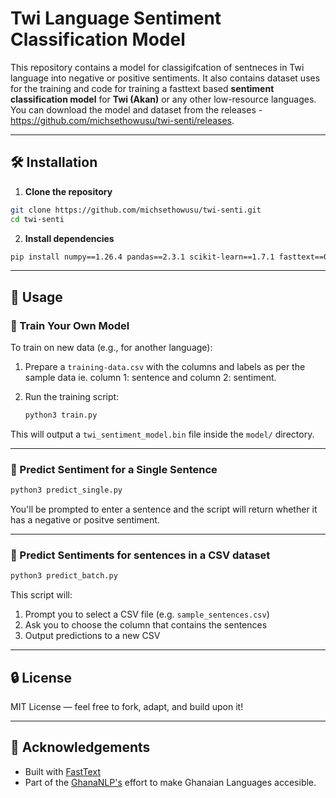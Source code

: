 # Twi Language Sentiment Classification Model

This repository contains a model for classigifcation of sentneces in Twi language into negative or positive sentiments. It also contains dataset uses for the training and code for training a fasttext based **sentiment classification model** for **Twi (Akan)** or any other low-resource languages. You can download the model and dataset from the releases - https://github.com/michsethowusu/twi-senti/releases.

---

## 🛠️ Installation

1. **Clone the repository**

```bash
git clone https://github.com/michsethowusu/twi-senti.git
cd twi-senti
```

2. **Install dependencies**

```bash
pip install numpy==1.26.4 pandas==2.3.1 scikit-learn==1.7.1 fasttext==0.9.3
```


---

## 🚀 Usage

### 🔹 Train Your Own Model

To train on new data (e.g., for another language):

1. Prepare a `training-data.csv` with the columns and labels as per the sample data ie. column 1: sentence and column 2: sentiment.

2. Run the training script:
    ```bash
    python3 train.py
    ```

This will output a `twi_sentiment_model.bin` file inside the `model/` directory.

---

### 🔹 Predict Sentiment for a Single Sentence

```bash
python3 predict_single.py
```

You'll be prompted to enter a sentence and the script will return whether it has a negative or positve sentiment.

---

### 🔹 Predict Sentiments for sentences in a CSV dataset

```bash
python3 predict_batch.py
```

This script will:
1. Prompt you to select a CSV file (e.g. `sample_sentences.csv`)
2. Ask you to choose the column that contains the sentences
3. Output predictions to a new CSV

---

## 🔒 License

MIT License — feel free to fork, adapt, and build upon it!

---

## 🙌 Acknowledgements

- Built with [FastText](https://fasttext.cc/)
- Part of the [GhanaNLP's](https://github.com/GhanaNLP) effort to make Ghanaian Languages accesible.

